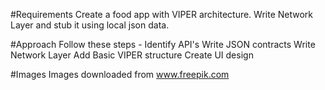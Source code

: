 #Requirements
Create a food app with VIPER architecture.
Write Network Layer and stub it using local json data.

#Approach
Follow these steps -
Identify API's
Write JSON contracts
Write Network Layer
Add Basic VIPER structure
Create UI design

#Images
Images downloaded from www.freepik.com
